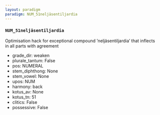 ```yaml
---
layout: paradigm
paradigm: NUM_51neljäsentiljardia
---
```

### ` NUM_51neljäsentiljardia `

Optimisation hack for exceptional compound ’neljäsentiljardia’ that inflects in all parts with agreement
* grade_dir: weaken
* plurale_tantum: False
* pos: NUMERAL
* stem_diphthong: None
* stem_vowel: None
* upos: NUM
* harmony: back
* kotus_av: None
* kotus_tn: 51
* clitics: False
* possessive: False
